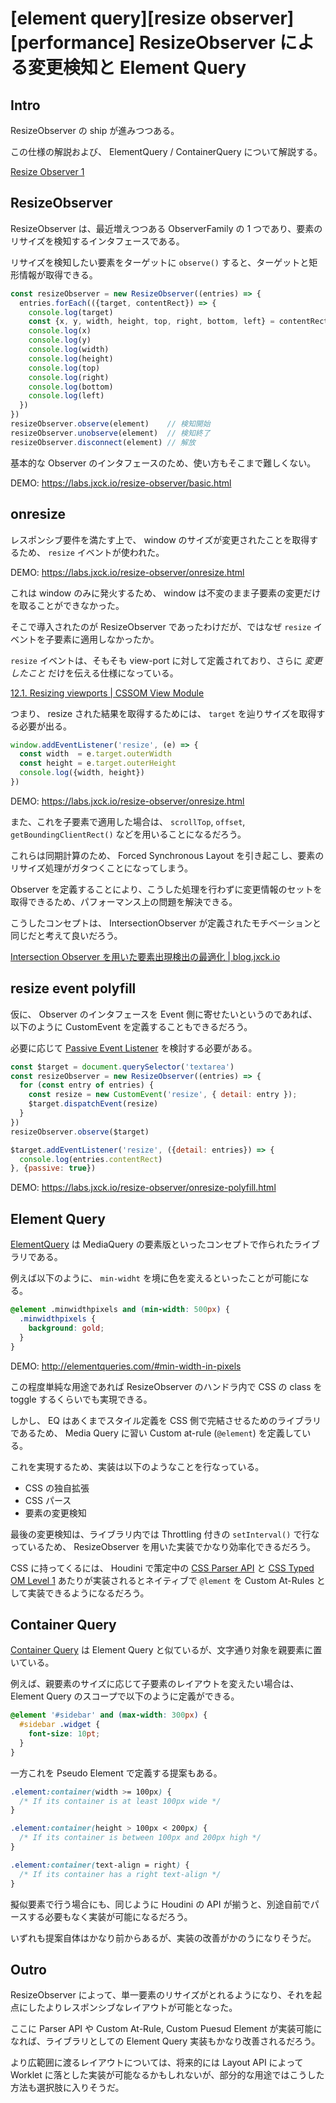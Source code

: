 # [element query][resize observer][performance] ResizeObserver による変更検知と Element Query

## Intro

ResizeObserver の ship が進みつつある。

この仕様の解説および、 ElementQuery / ContainerQuery について解説する。

[Resize Observer 1](https://wicg.github.io/ResizeObserver/)


## ResizeObserver

ResizeObserver は、最近増えつつある ObserverFamily の 1 つであり、要素のリサイズを検知するインタフェースである。

リサイズを検知したい要素をターゲットに `observe()` すると、ターゲットと矩形情報が取得できる。


```js
const resizeObserver = new ResizeObserver((entries) => {
  entries.forEach(({target, contentRect}) => {
    console.log(target)
    const {x, y, width, height, top, right, bottom, left} = contentRect
    console.log(x)
    console.log(y)
    console.log(width)
    console.log(height)
    console.log(top)
    console.log(right)
    console.log(bottom)
    console.log(left)
  })
})
resizeObserver.observe(element)    // 検知開始
resizeObserver.unobserve(element)  // 検知終了
resizeObserver.disconnect(element) // 解放
```

基本的な Observer のインタフェースのため、使い方もそこまで難しくない。

DEMO: <https://labs.jxck.io/resize-observer/basic.html>


## onresize

レスポンシブ要件を満たす上で、 window のサイズが変更されたことを取得するため、 `resize` イベントが使われた。

DEMO: <https://labs.jxck.io/resize-observer/onresize.html>

これは window のみに発火するため、 window は不変のまま子要素の変更だけを取ることができなかった。

そこで導入されたのが ResizeObserver であったわけだが、ではなぜ `resize` イベントを子要素に適用しなかったか。

`resize` イベントは、そもそも view-port に対して定義されており、さらに *変更したこと* だけを伝える仕様になっている。

[12.1. Resizing viewports \| CSSOM View Module](https://drafts.csswg.org/cssom-view/#resizing-viewports)

つまり、 resize された結果を取得するためには、 `target` を辿りサイズを取得する必要が出る。


```js
window.addEventListener('resize', (e) => {
  const width  = e.target.outerWidth
  const height = e.target.outerHeight
  console.log({width, height})
})
```

DEMO: <https://labs.jxck.io/resize-observer/onresize.html>

また、これを子要素で適用した場合は、 `scrollTop`, `offset`, `getBoundingClientRect()` などを用いることになるだろう。

これらは同期計算のため、 Forced Synchronous Layout を引き起こし、要素のリサイズ処理がガタつくことになってしまう。

Observer を定義することにより、こうした処理を行わずに変更情報のセットを取得できるため、パフォーマンス上の問題を解決できる。

こうしたコンセプトは、 IntersectionObserver が定義されたモチベーションと同じだと考えて良いだろう。

[Intersection Observer を用いた要素出現検出の最適化 \| blog.jxck.io](https://blog.jxck.io/entries/2016-06-25/intersection-observer.html)


## resize event polyfill

仮に、 Observer のインタフェースを Event 側に寄せたいというのであれば、以下のように CustomEvent を定義することもできるだろう。

必要に応じて [Passive Event Listener](https://blog.jxck.io/entries/2016-06-09/passive-event-listeners.html) を検討する必要がある。


```js
const $target = document.querySelector('textarea')
const resizeObserver = new ResizeObserver((entries) => {
  for (const entry of entries) {
    const resize = new CustomEvent('resize', { detail: entry });
    $target.dispatchEvent(resize)
  }
})
resizeObserver.observe($target)

$target.addEventListener('resize', ({detail: entries}) => {
  console.log(entries.contentRect)
}, {passive: true})
```

DEMO: <https://labs.jxck.io/resize-observer/onresize-polyfill.html>


## Element Query

[ElementQuery](http://elementqueries.com/) は MediaQuery の要素版といったコンセプトで作られたライブラリである。

例えば以下のように、 `min-widht` を境に色を変えるといったことが可能になる。


```css
@element .minwidthpixels and (min-width: 500px) {
  .minwidthpixels {
    background: gold;
  }
}
```

DEMO: <http://elementqueries.com/#min-width-in-pixels>

この程度単純な用途であれば ResizeObserver のハンドラ内で CSS の class を toggle するくらいでも実現できる。

しかし、 EQ はあくまでスタイル定義を CSS 側で完結させるためのライブラリであるため、 Media Query に習い Custom at-rule (`@element`) を定義している。

これを実現するため、実装は以下のようなことを行なっている。

- CSS の独自拡張
- CSS パース
- 要素の変更検知

最後の変更検知は、ライブラリ内では Throttling 付きの `setInterval()` で行なっているため、 ResizeObserver を用いた実装でかなり効率化できるだろう。

CSS に持ってくるには、 Houdini で策定中の [CSS Parser API](https://drafts.css-houdini.org/css-parser-api/) と [CSS Typed OM Level 1](https://drafts.css-houdini.org/css-typed-om/#normalize-var) あたりが実装されるとネイティブで `@lement` を Custom At-Rules として実装できるようになるだろう。


## Container Query

[Container Query](https://au.si/css-container-element-queries) は Element Query と似ているが、文字通り対象を親要素に置いている。

例えば、親要素のサイズに応じて子要素のレイアウトを変えたい場合は、 Element Query のスコープで以下のように定義ができる。


```css
@element '#sidebar' and (max-width: 300px) {
  #sidebar .widget {
    font-size: 10pt;
  }
}
```

一方これを Pseudo Element で定義する提案もある。


```css
.element:container(width >= 100px) {
  /* If its container is at least 100px wide */
}

.element:container(height > 100px < 200px) {
  /* If its container is between 100px and 200px high */
}

.element:container(text-align = right) {
  /* If its container has a right text-align */
}
```

擬似要素で行う場合にも、同じように Houdini の API が揃うと、別途自前でパースする必要もなく実装が可能になるだろう。

いずれも提案自体はかなり前からあるが、実装の改善がかのうになりそうだ。


## Outro

ResizeObserver によって、単一要素のリサイズがとれるようになり、それを起点にしたよりレスポンシブなレイアウトが可能となった。

ここに Parser API や Custom At-Rule, Custom Puesud Element が実装可能になれば、ライブラリとしての Element Query 実装もかなり改善されるだろう。

より広範囲に渡るレイアウトについては、将来的には Layout API によって Worklet に落とした実装が可能なるかもしれないが、部分的な用途ではこうした方法も選択肢に入りそうだ。
